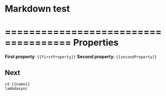 # Markdown test
=====================================
Properties
=====================================
**First property**: `{{firstProperty}}`
**Second property**: `{{secondProperty}}`

## Next
```
cd {{name}}
lambdasync
```
